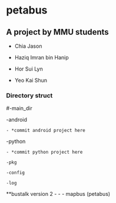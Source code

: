 # petabus
## A project by MMU students

- Chia Jason

- Haziq Imran bin Hanip

- Hor Sui Lyn

- Yeo Kai Shun


### Directory struct
#-main_dir

  -android
  
    - *commit android project here
    
  -python
  
    - *commit python project here
    
    -pkg
    
    -config
    
    -log
    

**bustalk version 2 - - - mapbus (petabus)
